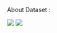 About Dataset :

<img src = './images/ds_intro'>


<img src = 'https://camo.githubusercontent.com/cd946dd816d394c46f4d2051f477210d696749dd/68747470733a2f2f692e696d6775722e636f6d2f4c306e3536344e2e706e67'>
